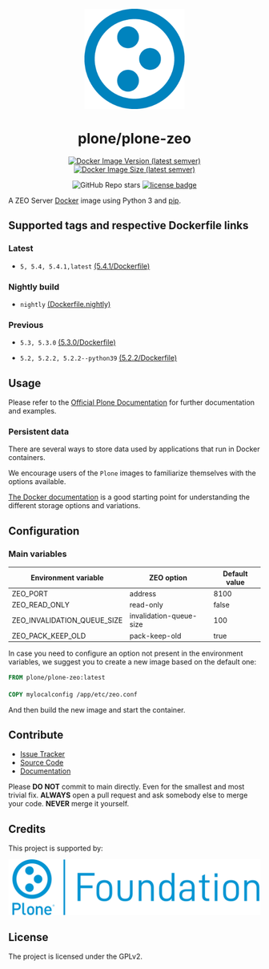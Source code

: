 <p align="center">
    <img alt="Plone Logo" width="200px" src="https://raw.githubusercontent.com/plone/plone-zeo/main/docs/logo.png">
</p>

<h1 align="center">
  plone/plone-zeo
</h1>

<div align="center">

[![Docker Image Version (latest semver)](https://img.shields.io/docker/v/plone/plone-zeo?sort=semver)](https://hub.docker.com/r/plone/plone-zeo)
[![Docker Image Size (latest semver)](https://img.shields.io/docker/image-size/plone/plone-zeo?sort=semver)](https://hub.docker.com/r/plone/plone-zeo)

![GitHub Repo stars](https://img.shields.io/github/stars/plone/plone-zeo?style=flat-square)
[![license badge](https://img.shields.io/github/license/plone/plone-zeo)](./LICENSE)

</div>

A ZEO Server [Docker](https://docker.com) image using Python 3 and [pip](https://pip.pypa.io/en/stable/).


## Supported tags and respective Dockerfile links

### Latest

- `5, 5.4, 5.4.1,latest` [(5.4.1/Dockerfile)](https://github.com/plone/plone-zeo/blob/v5.4.1/Dockerfile)


### Nightly build

- `nightly` [(Dockerfile.nightly)](https://github.com/plone/plone-zeo/blob/main/Dockerfile.nightly)


### Previous

- `5.3, 5.3.0` [(5.3.0/Dockerfile)](https://github.com/plone/plone-zeo/blob/v5.3.0/Dockerfile)

- `5.2, 5.2.2, 5.2.2--python39` [(5.2.2/Dockerfile)](https://github.com/plone/plone-zeo/blob/v5.2.2/5.2/5.2.2/Dockerfile.python39)

## Usage

Please refer to the [Official Plone Documentation](https://6.docs.plone.org/install/containers/images/zeo.html) for further documentation and examples.


### Persistent data

There are several ways to store data used by applications that run in Docker containers.

We encourage users of the `Plone` images to familiarize themselves with the options available.

[The Docker documentation](https://docs.docker.com/) is a good starting point for understanding the different storage options and variations.

## Configuration

### Main variables

| Environment variable                      | ZEO  option                    | Default value                   |
| ----------------------------------------- | ------------------------------ | ------------------------------- |
| ZEO_PORT                                  | address                        | 8100                            |
| ZEO_READ_ONLY                             | read-only                      | false                           |
| ZEO_INVALIDATION_QUEUE_SIZE               | invalidation-queue-size        | 100                             |
| ZEO_PACK_KEEP_OLD                         | pack-keep-old                  | true                            |


In case you need to configure an option not present in the environment variables, we suggest you to create a new image based on the default one:

```Dockerfile
FROM plone/plone-zeo:latest

COPY mylocalconfig /app/etc/zeo.conf
```
And then build the new image and start the container.


## Contribute

- [Issue Tracker](https://github.com/plone/plone-zeo/issues)
- [Source Code](https://github.com/plone/plone-zeo/)
- [Documentation](https://6.dev-docs.plone.org/install/containers/images/zeo.html)

Please **DO NOT** commit to main directly. Even for the smallest and most trivial fix.
**ALWAYS** open a pull request and ask somebody else to merge your code. **NEVER** merge it yourself.

## Credits

This project is supported by:

[![Plone Foundation](https://raw.githubusercontent.com/plone/.github/main/plone-foundation.png)](https://plone.org/)

## License

The project is licensed under the GPLv2.
